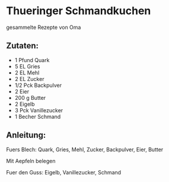 Thueringer Schmandkuchen
===
gesammelte Rezepte von Oma

Zutaten:
---
- 1 Pfund Quark
- 5 EL Gries
- 2 EL Mehl
- 2 EL Zucker
- 1/2 Pck Backpulver
- 2  Eier
- 200 g Butter
- 2  Eigelb
- 3 Pck Vanillezucker
- 1 Becher Schmand

Anleitung:
---
 Fuers Blech: Quark, Gries, Mehl, Zucker, Backpulver, Eier, Butter

Mit Aepfeln belegen

Fuer den Guss: Eigelb, Vanillezucker, Schmand 